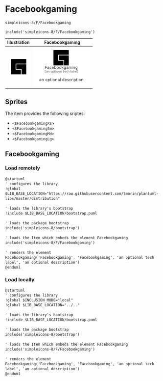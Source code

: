 # Facebookgaming


```text
simpleicons-8/F/Facebookgaming
```

```text
include('simpleicons-8/F/Facebookgaming')
```



| Illustration | Facebookgaming |
| :---: | :---: |
| ![illustration for Illustration](../../simpleicons-8/F/Facebookgaming.png) | ![illustration for Facebookgaming](../../simpleicons-8/F/Facebookgaming.Local.png) |



## Sprites
The item provides the following sriptes:

- `<$FacebookgamingXs>`
- `<$FacebookgamingSm>`
- `<$FacebookgamingMd>`
- `<$FacebookgamingLg>`





## Facebookgaming

### Load remotely
```plantuml
@startuml
' configures the library
!global $LIB_BASE_LOCATION="https://raw.githubusercontent.com/tmorin/plantuml-libs/master/distribution"

' loads the library's bootstrap
!include $LIB_BASE_LOCATION/bootstrap.puml

' loads the package bootstrap
include('simpleicons-8/bootstrap')

' loads the Item which embeds the element Facebookgaming
include('simpleicons-8/F/Facebookgaming')

' renders the element
Facebookgaming('Facebookgaming', 'Facebookgaming', 'an optional tech label', 'an optional description')
@enduml
```

### Load locally
```plantuml
@startuml
' configures the library
!global $INCLUSION_MODE="local"
!global $LIB_BASE_LOCATION="../.."

' loads the library's bootstrap
!include $LIB_BASE_LOCATION/bootstrap.puml

' loads the package bootstrap
include('simpleicons-8/bootstrap')

' loads the Item which embeds the element Facebookgaming
include('simpleicons-8/F/Facebookgaming')

' renders the element
Facebookgaming('Facebookgaming', 'Facebookgaming', 'an optional tech label', 'an optional description')
@enduml
```

